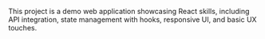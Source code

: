 This project is a demo web application showcasing React skills, including API integration, state management with hooks, responsive UI, and basic UX touches.
